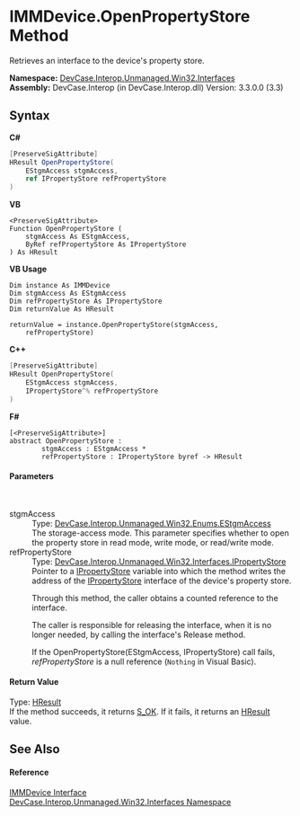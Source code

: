 # IMMDevice.OpenPropertyStore Method 
 

Retrieves an interface to the device's property store.

**Namespace:**&nbsp;<a href="N_DevCase_Interop_Unmanaged_Win32_Interfaces">DevCase.Interop.Unmanaged.Win32.Interfaces</a><br />**Assembly:**&nbsp;DevCase.Interop (in DevCase.Interop.dll) Version: 3.3.0.0 (3.3)

## Syntax

**C#**<br />
``` C#
[PreserveSigAttribute]
HResult OpenPropertyStore(
	EStgmAccess stgmAccess,
	ref IPropertyStore refPropertyStore
)
```

**VB**<br />
``` VB
<PreserveSigAttribute>
Function OpenPropertyStore ( 
	stgmAccess As EStgmAccess,
	ByRef refPropertyStore As IPropertyStore
) As HResult
```

**VB Usage**<br />
``` VB Usage
Dim instance As IMMDevice
Dim stgmAccess As EStgmAccess
Dim refPropertyStore As IPropertyStore
Dim returnValue As HResult

returnValue = instance.OpenPropertyStore(stgmAccess, 
	refPropertyStore)
```

**C++**<br />
``` C++
[PreserveSigAttribute]
HResult OpenPropertyStore(
	EStgmAccess stgmAccess, 
	IPropertyStore^% refPropertyStore
)
```

**F#**<br />
``` F#
[<PreserveSigAttribute>]
abstract OpenPropertyStore : 
        stgmAccess : EStgmAccess * 
        refPropertyStore : IPropertyStore byref -> HResult 

```


#### Parameters
&nbsp;<dl><dt>stgmAccess</dt><dd>Type: <a href="T_DevCase_Interop_Unmanaged_Win32_Enums_EStgmAccess">DevCase.Interop.Unmanaged.Win32.Enums.EStgmAccess</a><br />The storage-access mode. This parameter specifies whether to open the property store in read mode, write mode, or read/write mode.</dd><dt>refPropertyStore</dt><dd>Type: <a href="T_DevCase_Interop_Unmanaged_Win32_Interfaces_IPropertyStore">DevCase.Interop.Unmanaged.Win32.Interfaces.IPropertyStore</a><br />Pointer to a <a href="T_DevCase_Interop_Unmanaged_Win32_Interfaces_IPropertyStore">IPropertyStore</a> variable into which the method writes the address of the <a href="T_DevCase_Interop_Unmanaged_Win32_Interfaces_IPropertyStore">IPropertyStore</a> interface of the device's property store. 

 Through this method, the caller obtains a counted reference to the interface. 

 The caller is responsible for releasing the interface, when it is no longer needed, by calling the interface's Release method. 

 If the OpenPropertyStore(EStgmAccess, IPropertyStore) call fails, *refPropertyStore* is a null reference (`Nothing` in Visual Basic).</dd></dl>

#### Return Value
Type: <a href="T_DevCase_Interop_Unmanaged_Win32_Enums_HResult">HResult</a><br />If the method succeeds, it returns <a href="T_DevCase_Interop_Unmanaged_Win32_Enums_HResult">S_OK</a>. If it fails, it returns an <a href="T_DevCase_Interop_Unmanaged_Win32_Enums_HResult">HResult</a> value.

## See Also


#### Reference
<a href="T_DevCase_Interop_Unmanaged_Win32_Interfaces_IMMDevice">IMMDevice Interface</a><br /><a href="N_DevCase_Interop_Unmanaged_Win32_Interfaces">DevCase.Interop.Unmanaged.Win32.Interfaces Namespace</a><br />